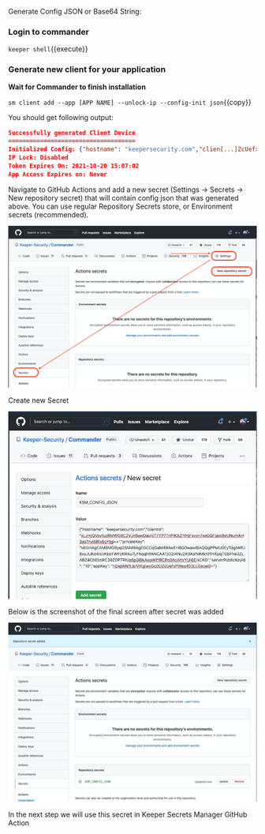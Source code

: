 
Generate Config JSON or Base64 String:

### Login to commander

`keeper shell`{{execute}}

### Generate new client for your application

**Wait for Commander to finish installation**

`sm client add --app [APP NAME] --unlock-ip --config-init json`{{copy}}

You should get following output:

```json
Successfully generated Client Device
====================================
Initialized Config: {"hostname": "keepersecurity.com","clien[...]ZcUefxPWewf03LLGeoei0="}
IP Lock: Disabled
Token Expires On: 2021-10-20 15:07:02
App Access Expires on: Never
```

Navigate to GitHub Actions and add a new secret (Settings -> Secrets -> New repository secret)
that will contain config json that was generated above. 
You can use regular Repository Secrets store, or Environment secrets (recommended).

![github-secrets](./assets/img_1.png)

Create new Secret

![github-new-secret](./assets/img_2.png)

Below is the screenshot of the final screen after secret was added

![github-added-secret](./assets/img_3.png)

In the next step we will use this secret in Keeper Secrets Manager GitHub Action
